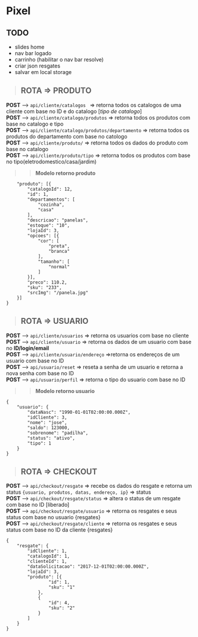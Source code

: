 # Pixel
## TODO
  - slides home
  - nav bar logado
  - carrinho (habilitar o nav bar resolve)
  - criar json resgates
  - salvar em local storage



> ## ROTA  => PRODUTO

**POST** --> `api/cliente/catalogos ` =>  retorna todos os catalogos de uma cliente com base no ID e do catalogo [*tipo de catalogo*]  
**POST** --> `api/cliente/catalogo/produtos` => retorna todos os produtos com base no catalogo e tipo  
**POST** --> `api/cliente/catalogo/produtos/departamento` =>  retorna todos os produtos do departamento com base no catologo  
**POST** --> `api/cliente/produto/` => retorna todos os dados do produto com base no catalogo  
**POST** --> `api/cliente/produto/tipo` => retorna todos os produtos com base no tipo(eletrodomestico/casa/jardim)  
>> **Modelo retorno produto**
```{
    "produto": [{
        "catalogoId": 12,
        "id": 1,
        "departamentos": [
            "cozinha",
            "casa"
        ],
        "descricao": "panelas",
        "estoque": "10",
        "lojaId": 3,
        "opcoes": [{
            "cor": [
                "preta",
                "branca"
            ],
            "tamanho": [
                "normal"
            ]
        }],
        "preco": 110.2,
        "sku": "233",
        "srcImg": "/panela.jpg"
    }]
}
```

> ## ROTA => USUARIO 
**POST** --> `api/cliente/usuarios` => retorna os usuarios com base no cliente  
**POST** --> `api/cliente/usuario` => retorna os dados de um usuario com base no __ID/login/email__  
**POST** --> `api/cliente/usuario/endereço` =>retorna os endereços de um usuario com base no ID  
**POST** --> `api/usuario/reset` => reseta a senha de um usuario e retorna a nova senha com base no ID  
**POST** --> `api/usuario/perfil` => retorna o tipo do usuario com base no ID

>> **Modelo retorno usuario**
```
{
    "usuario": {
        "dataNasc": "1990-01-01T02:00:00.000Z",
        "idCliente": 3,
        "nome": "jose",
        "saldo": 123000,
        "sobrenome": "padilha",
        "status": "ativo",
        "tipo": 1
    }
}
```

> ## ROTA => CHECKOUT 
**POST** --> `api/checkout/resgate` => recebe os dados do resgate e retorna um status ``{usuario, produtos, datas, endereço, ip}`` => status  
**POST** --> `api/checkout/resgate/status` => altera o status de um resgate com base no ID [liberado]  
**POST** --> `api/checkout/resgate/usuario` => retorna os resgates e seus status com base no usuario  {resgates}  
**POST** --> `api/checkout/resgate/cliente` => retorna os resgates e seus status com base no ID da cliente {resgates}  

```
{
    "resgate": {
        "idCliente": 1,
        "catalogoId": 1,
        "clienteId": 1,
        "dataSolicitacao": "2017-12-01T02:00:00.000Z",
        "lojaId": 3,
        "produto": [{
                "id": 1,   
                "sku": "1"
            },
            {
                "id": 4,
                "sku": "2"
            }
        ]
    }
}
```
 